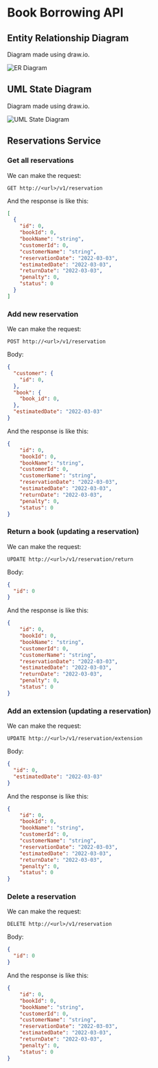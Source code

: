 # Book Borrowing API

## Entity Relationship Diagram

Diagram made using draw.io.

![ER Diagram](https://github.com/SebastianSNZ/DSUBookBorrowingAPI/blob/main/ERDiagram.png?raw=true)

## UML State Diagram

Diagram made using draw.io.

![UML State Diagram](https://github.com/SebastianSNZ/DSUBookBorrowingAPI/blob/main/StateDiagram.png?raw=true)

## Reservations Service

### Get all reservations

We can make the request:
```
GET http://<url>/v1/reservation
```

And the response is like this:
```json
[
  {
    "id": 0,
    "bookId": 0,
    "bookName": "string",
    "customerId": 0,
    "customerName": "string",
    "reservationDate": "2022-03-03",
    "estimatedDate": "2022-03-03",
    "returnDate": "2022-03-03",
    "penalty": 0,
    "status": 0
  }
]
```

### Add new reservation

We can make the request:
```
POST http://<url>/v1/reservation
```
Body:
```json
{
  "customer": {
    "id": 0,
  },
  "book": {
    "book_id": 0,
  },
  "estimatedDate": "2022-03-03"
}
```

And the response is like this:
```json
{
    "id": 0,
    "bookId": 0,
    "bookName": "string",
    "customerId": 0,
    "customerName": "string",
    "reservationDate": "2022-03-03",
    "estimatedDate": "2022-03-03",
    "returnDate": "2022-03-03",
    "penalty": 0,
    "status": 0
}
```

### Return a book (updating a reservation)
We can make the request:
```
UPDATE http://<url>/v1/reservation/return
```
Body:
```json
{
  "id": 0
}
```

And the response is like this:
```json
{
    "id": 0,
    "bookId": 0,
    "bookName": "string",
    "customerId": 0,
    "customerName": "string",
    "reservationDate": "2022-03-03",
    "estimatedDate": "2022-03-03",
    "returnDate": "2022-03-03",
    "penalty": 0,
    "status": 0
}
```

### Add an extension (updating a reservation)
We can make the request:
```
UPDATE http://<url>/v1/reservation/extension
```
Body:
```json
{
  "id": 0,
  "estimatedDate": "2022-03-03"
}
```

And the response is like this:
```json
{
    "id": 0,
    "bookId": 0,
    "bookName": "string",
    "customerId": 0,
    "customerName": "string",
    "reservationDate": "2022-03-03",
    "estimatedDate": "2022-03-03",
    "returnDate": "2022-03-03",
    "penalty": 0,
    "status": 0
}
```

### Delete a reservation
We can make the request:
```
DELETE http://<url>/v1/reservation
```
Body:
```json
{
  "id": 0
}
```

And the response is like this:
```json
{
    "id": 0,
    "bookId": 0,
    "bookName": "string",
    "customerId": 0,
    "customerName": "string",
    "reservationDate": "2022-03-03",
    "estimatedDate": "2022-03-03",
    "returnDate": "2022-03-03",
    "penalty": 0,
    "status": 0
}
```

